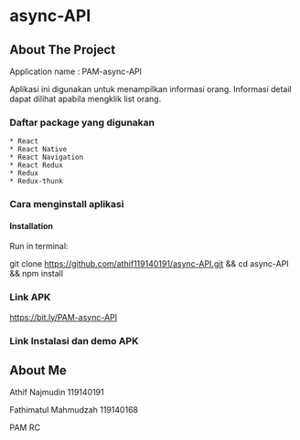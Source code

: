 # async-API
## About The Project
Application name : PAM-async-API

Aplikasi ini digunakan untuk menampilkan informasi orang. Informasi detail dapat dilihat apabila mengklik list orang.

### Daftar package yang digunakan 
    * React
    * React Native
    * React Navigation
    * React Redux
    * Redux
    * Redux-thunk
    
### Cara menginstall aplikasi
#### Installation

Run in terminal: 

git clone https://github.com/athif119140191/async-API.git && cd async-API && npm install

### Link APK
https://bit.ly/PAM-async-API

### Link Instalasi dan demo APK


## About Me
Athif Najmudin 119140191

Fathimatul Mahmudzah 119140168

PAM RC
